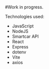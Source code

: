 #Work in progress.

Technologies used:

* JavaScript
* NodeJS
* Smartcar API
* React
* Express
* dotenv
* Vite
* axios

